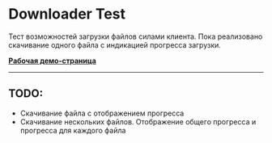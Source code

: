 # Downloader Test

Тест возможностей загрузки файлов силами клиента. Пока реализовано скачивание одного файла с индикацией прогресса загрузки.

**[Рабочая демо-страница](https://neyasbltb88.github.io/downloader-test/)**

***

## TODO:

* Скачивание файла с отображением прогресса
* Скачивание нескольких файлов. Отображение общего прогресса и прогресса для каждого файла
